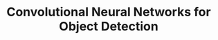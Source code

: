 <div style="text-align: center;margin-top: 25%;">

# Convolutional Neural Networks for Object Detection

<div/>